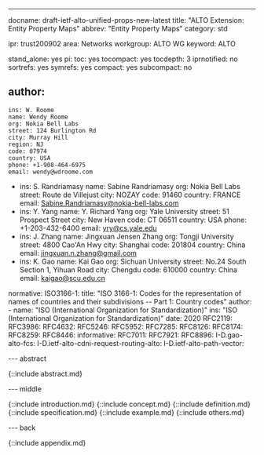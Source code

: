 ---
docname: draft-ietf-alto-unified-props-new-latest
title: "ALTO Extension: Entity Property Maps"
abbrev: "Entity Property Maps"
category: std

ipr: trust200902
area: Networks
workgroup: ALTO WG
keyword: ALTO

stand_alone: yes
pi:
  toc: yes
  tocompact: yes
  tocdepth: 3
  iprnotified: no
  sortrefs: yes
  symrefs: yes
  compact: yes
  subcompact: no

author:
  -
    ins: W. Roome
    name: Wendy Roome
    org: Nokia Bell Labs
    street: 124 Burlington Rd
    city: Murray Hill
    region: NJ
    code: 07974
    country: USA
    phone: +1-908-464-6975
    email: wendy@wdroome.com
  -
    ins: S. Randriamasy
    name: Sabine Randriamasy
    org: Nokia Bell Labs
    street: Route de Villejust
    city: NOZAY
    code: 91460
    country: FRANCE
    email: Sabine.Randriamasy@nokia-bell-labs.com
  -
    ins: Y. Yang
    name: Y. Richard Yang
    org: Yale University
    street: 51 Prospect Street
    city: New Haven
    code: CT 06511
    country: USA
    phone: +1-203-432-6400
    email: yry@cs.yale.edu
  -
    ins: J. Zhang
    name: Jingxuan Jensen Zhang
    org: Tongji University
    street: 4800 Cao'An Hwy
    city: Shanghai
    code: 201804
    country: China
    email: jingxuan.n.zhang@gmail.com
  -
    ins: K. Gao
    name: Kai Gao
    org: Sichuan University
    street: No.24 South Section 1, Yihuan Road
    city: Chengdu
    code: 610000
    country: China
    email: kaigao@scu.edu.cn

normative:
  ISO3166-1:
    title: "ISO 3166-1: Codes for the representation of names of countries and their subdivisions -- Part 1: Country codes"
    author:
      - name: "ISO (International Organization for Standardization)"
        ins: "ISO (International Organization for Standardization)"
    date: 2020
  RFC2119:
  RFC3986:
  RFC4632:
  RFC5246:
  RFC5952:
  RFC7285:
  RFC8126:
  RFC8174:
  RFC8259:
  RFC8446:
informative:
  RFC7011:
  RFC7921:
  RFC8896:
  I-D.gao-alto-fcs:
  I-D.ietf-alto-cdni-request-routing-alto:
  I-D.ietf-alto-path-vector:

--- abstract

{::include abstract.md}

--- middle

{::include introduction.md}
{::include concept.md}
{::include definition.md}
{::include specification.md}
{::include example.md}
{::include others.md}

--- back

{::include appendix.md}